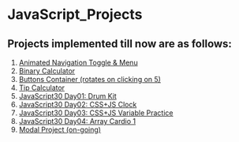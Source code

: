 # JavaScript_Projects

## Projects implemented till now are as follows:
1. <a href="https://gauravk268.github.io/JavaScript_Projects/Animated_Navigation_Toggle_&_Menu/index.html">Animated Navigation Toggle & Menu</a>
2. <a href="https://gauravk268.github.io/JavaScript_Projects/Binary_Calculator/index.html">Binary Calculator</a>
3. <a href="https://gauravk268.github.io/JavaScript_Projects/Buttons_Container/index.html">Buttons Container (rotates on clicking on 5)</a>
4. <a href="https://gauravk268.github.io/JavaScript_Projects/Tip_Calculator/index.html">Tip Calculator</a>
5. <a href="https://gauravk268.github.io/JavaScript_Projects/JavaScript30_Day01-Drum_Kit/index.html">JavaScript30 Day01: Drum Kit</a>
6. <a href="https://gauravk268.github.io/JavaScript_Projects/JavaScript30_Day02-CSS_JS_Clock/index.html">JavaScript30 Day02: CSS+JS Clock</a>
7. <a href="https://gauravk268.github.io/JavaScript_Projects/JavaScript30_Day03-CSS%2BJS%20Practice/index.html">JavaScript30 Day03: CSS+JS Variable Practice</a>
8. <a href="https://gauravk268.github.io/JavaScript_Projects/JavaScript30_Day04-Array%20Cardio%20Day%201/index.html">JavaScript30 Day04: Array Cardio 1</a>
9. <a href="https://gauravk268.github.io/JavaScript_Projects/Modal_Project/index.html">Modal Project (on-going)</a>